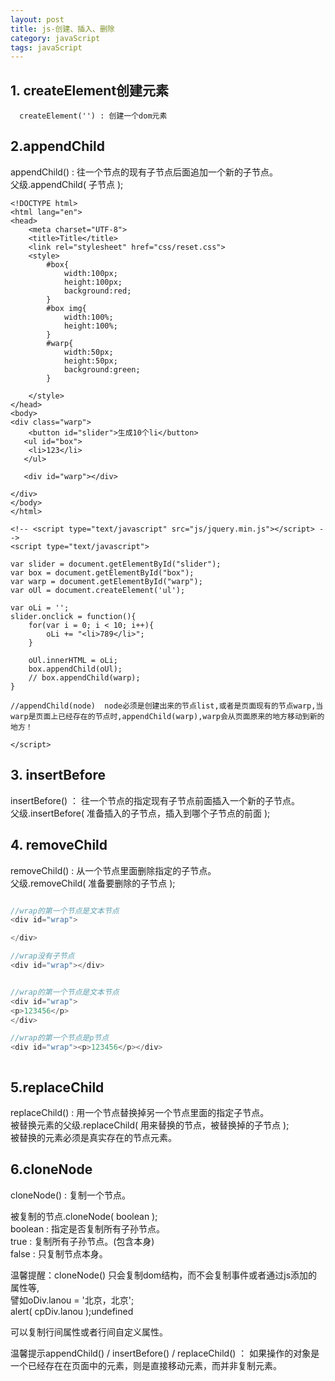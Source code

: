 ```yaml
---
layout: post
title: js-创建、插入、删除
category: javaScript
tags: javaScript
---
```


## 1. createElement创建元素         
      createElement('') : 创建一个dom元素

## 2.appendChild

appendChild() : 往一个节点的现有子节点后面追加一个新的子节点。      
父级.appendChild( 子节点 );


```
<!DOCTYPE html>
<html lang="en">
<head>
    <meta charset="UTF-8">
    <title>Title</title>
    <link rel="stylesheet" href="css/reset.css">
    <style>
    	#box{
    		width:100px;
    		height:100px;
    		background:red;
    	}
    	#box img{
    		width:100%;
    		height:100%;
    	}
    	#warp{
    		width:50px;
    		height:50px;
    		background:green;
    	}
    	
    </style>
</head>
<body>
<div class="warp">
	<button id="slider">生成10个li</button>
   <ul id="box">
   	<li>123</li>
   </ul>

   <div id="warp"></div>

</div>
</body>
</html>

<!-- <script type="text/javascript" src="js/jquery.min.js"></script> -->
<script type="text/javascript">

var slider = document.getElementById("slider");
var box = document.getElementById("box");
var warp = document.getElementById("warp");
var oUl = document.createElement('ul');

var oLi = '';
slider.onclick = function(){
	for(var i = 0; i < 10; i++){
		oLi += "<li>789</li>";
	}

	oUl.innerHTML = oLi;
	box.appendChild(oUl);
	// box.appendChild(warp);
}

//appendChild(node)  node必须是创建出来的节点list,或者是页面现有的节点warp,当warp是页面上已经存在的节点时,appendChild(warp),warp会从页面原来的地方移动到新的地方！

</script>
```

## 3. insertBefore

insertBefore() ： 往一个节点的指定现有子节点前面插入一个新的子节点。       
父级.insertBefore( 准备插入的子节点，插入到哪个子节点的前面 );


## 4. removeChild

removeChild() : 从一个节点里面删除指定的子节点。       
父级.removeChild( 准备要删除的子节点 );

```javascript

//wrap的第一个节点是文本节点
<div id="wrap">  

</div>

//wrap没有子节点
<div id="wrap"></div>


//wrap的第一个节点是文本节点
<div id="wrap">  
<p>123456</p>
</div>

//wrap的第一个节点是p节点
<div id="wrap"><p>123456</p></div>



```



## 5.replaceChild

replaceChild() : 用一个节点替换掉另一个节点里面的指定子节点。       
被替换元素的父级.replaceChild( 用来替换的节点，被替换掉的子节点 );        
被替换的元素必须是真实存在的节点元素。


## 6.cloneNode

cloneNode() :  复制一个节点。      

被复制的节点.cloneNode( boolean );    
      boolean : 指定是否复制所有子孙节点。         
         true : 复制所有子孙节点。(包含本身)      
        false : 只复制节点本身。
      
温馨提醒：cloneNode() 只会复制dom结构，而不会复制事件或者通过js添加的属性等,       
譬如oDiv.lanou = '北京，北京';          
alert( cpDiv.lanou );undefined     

可以复制行间属性或者行间自定义属性。


<span class="code">温馨提示</span>appendChild() / insertBefore() / replaceChild() ： 如果操作的对象是一个已经存在在页面中的元素，则是直接移动元素，而并非复制元素。













